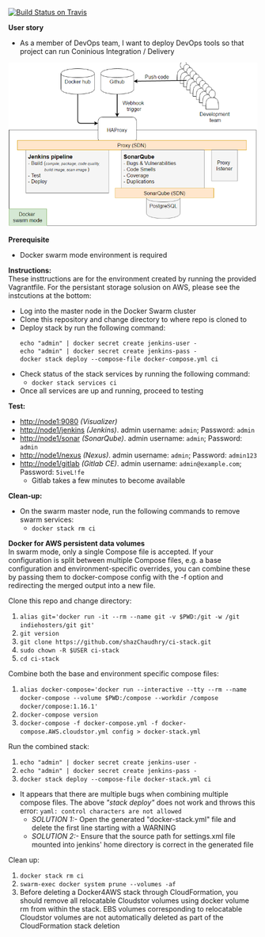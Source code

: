 [![Build Status on Travis](https://travis-ci.org/shazChaudhry/ci-stack.svg?branch=master "CI status on Travis")](https://travis-ci.org/shazChaudhry/ci-stack)

**User story**
* As a member of DevOps team, I want to deploy DevOps tools so that project can run Coninious Integration / Delivery


![alt text](pics/logical.PNG "Swam cluster")

**Prerequisite**
* Docker swarm mode environment is required

**Instructions:**<br/>
These insttructions are for the environment created by running the provided Vagrantfile. For the persistant storage solusion on AWS, please see the instcutions at the bottom:
* Log into the master node in the Docker Swarm cluster
* Clone this repository and change directory to where repo is cloned to
* Deploy stack by run the following command:
    ```
    echo "admin" | docker secret create jenkins-user -
    echo "admin" | docker secret create jenkins-pass -
    docker stack deploy --compose-file docker-compose.yml ci
    ```
* Check status of the stack services by running the following command:
  *   `docker stack services ci`
* Once all services are up and running, proceed to testing

**Test:**
* <a href="http://node1:9080"/>http://node1:9080</a> _(Visualizer)_
* <a href="http://node1/jenkins"/>http://node1/jenkins</a> _(Jenkins)_. admin username: `admin`; Password: `admin`
* <a href="http://node1/sonar"/>http://node1/sonar</a> _(SonarQube)_. admin username: `admin`; Password: `admin`
* <a href="http://node1/nexus"/>http://node1/nexus</a> _(Nexus)_. admin username: `admin`; Password: `admin123`
* <a href="http://node1/gitlab"/>http://node1/gitlab</a> _(Gitlab CE)_. admin username: `admin@example.com`; Password: `5iveL!fe`
  * Gitlab takes a few minutes to become available

**Clean-up:**
* On the swarm master node, run the following commands to remove swarm services:
  * `docker stack rm ci`

**Docker for AWS persistent data volumes** <br/>
In swarm mode, only a single Compose file is accepted. If your configuration is split between multiple Compose files, e.g. a base configuration and environment-specific overrides, you can combine these by passing them to docker-compose config with the -f option and redirecting the merged output into a new file.

Clone this repo and change directory: <br/>
1. `alias git='docker run -it --rm --name git -v $PWD:/git -w /git indiehosters/git git'`
2. `git version`
3. `git clone https://github.com/shazChaudhry/ci-stack.git`
4. `sudo chown -R $USER ci-stack`
5. `cd ci-stack`

Combine both the base and environment specific compose files:<br/>
1. `alias docker-compose='docker run --interactive --tty --rm --name docker-compose --volume $PWD:/compose --workdir /compose docker/compose:1.16.1'`
2. `docker-compose version`
3. `docker-compose -f docker-compose.yml -f docker-compose.AWS.cloudstor.yml config > docker-stack.yml`

Run the combined stack:<br/>
1. `echo "admin" | docker secret create jenkins-user -`
2. `echo "admin" | docker secret create jenkins-pass -`
3. `docker stack deploy --compose-file docker-stack.yml ci`
  - It appears that there are multiple bugs when combining multiple compose files. The above _"stack deploy"_ does not work and throws this error: `yaml: control characters are not allowed`
    - _SOLUTION 1:-_ Open the generated "docker-stack.yml" file and delete the first line starting with a WARNING
    - _SOLUTION 2:-_ Ensure that the source path for settings.xml file mounted into jenkins' home directory is correct in the generated file

Clean up:<br/>
1. `docker stack rm ci`
2. `swarm-exec docker system prune --volumes -af`
3. Before deleting a Docker4AWS stack through CloudFormation, you should remove all relocatable Cloudstor volumes using docker volume rm from within the stack. EBS volumes corresponding to relocatable Cloudstor volumes are not automatically deleted as part of the CloudFormation stack deletion
